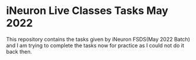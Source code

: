 # iNeuron Live Classes Tasks May 2022

This repository contains the tasks given by iNeuron FSDS(May 2022 Batch) and I am trying to complete the tasks now for practice as I could not do it back then.
